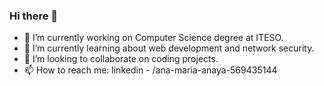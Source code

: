 ### Hi there 👋
- 🔭 I’m currently working on Computer Science degree at ITESO.
- 🌱 I’m currently learning about web development and network security.
- 👯 I’m looking to collaborate on coding projects.
- 📫 How to reach me: linkedin - /ana-maria-anaya-569435144

<!--
**anamariaag/anamariaag** is a ✨ _special_ ✨ repository because its `README.md` (this file) appears on your GitHub profile.

Here are some ideas to get you started:

- 🔭 I’m currently working on Computer Science degree at ITESO.
- 🌱 I’m currently learning about web development and network security.
- 👯 I’m looking to collaborate on coding projects.
- 📫 How to reach me: linkedin - /ana-maria-anaya-569435144
-->
